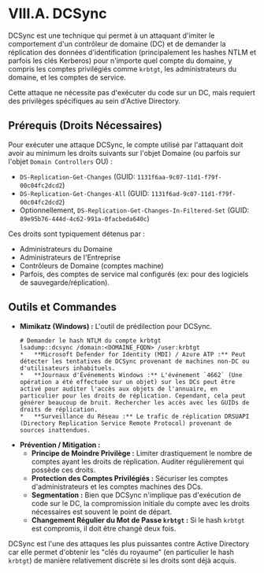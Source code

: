 # VIII.A. DCSync

DCSync est une technique qui permet à un attaquant d'imiter le comportement d'un contrôleur de domaine (DC) et de demander la réplication des données d'identification (principalement les hashes NTLM et parfois les clés Kerberos) pour n'importe quel compte du domaine, y compris les comptes privilégiés comme `krbtgt`, les administrateurs du domaine, et les comptes de service.

Cette attaque ne nécessite pas d'exécuter du code sur un DC, mais requiert des privilèges spécifiques au sein d'Active Directory.

## Prérequis (Droits Nécessaires)

Pour exécuter une attaque DCSync, le compte utilisé par l'attaquant doit avoir au minimum les droits suivants sur l'objet Domaine (ou parfois sur l'objet `Domain Controllers` OU) :
*   `DS-Replication-Get-Changes` (GUID: `1131f6aa-9c07-11d1-f79f-00c04fc2dcd2`)
*   `DS-Replication-Get-Changes-All` (GUID: `1131f6ad-9c07-11d1-f79f-00c04fc2dcd2`)
*   Optionnellement, `DS-Replication-Get-Changes-In-Filtered-Set` (GUID: `89e95b76-444d-4c62-991a-0facbeda640c`)

Ces droits sont typiquement détenus par :
*   Administrateurs du Domaine
*   Administrateurs de l'Entreprise
*   Contrôleurs de Domaine (comptes machine)
*   Parfois, des comptes de service mal configurés (ex: pour des logiciels de sauvegarde/réplication).

## Outils et Commandes

*   **Mimikatz (Windows) :**
    L'outil de prédilection pour DCSync.
    ```
    # Demander le hash NTLM du compte krbtgt
    lsadump::dcsync /domain:<DOMAINE_FQDN> /user:krbtgt
    *   **Microsoft Defender for Identity (MDI) / Azure ATP :** Peut détecter les tentatives de DCSync provenant de machines non-DC ou d'utilisateurs inhabituels.
    *   **Journaux d'Événements Windows :** L'événement `4662` (Une opération a été effectuée sur un objet) sur les DCs peut être activé pour auditer l'accès aux objets de l'annuaire, en particulier pour les droits de réplication. Cependant, cela peut générer beaucoup de bruit. Rechercher les accès avec les GUIDs de droits de réplication.
    *   **Surveillance du Réseau :** Le trafic de réplication DRSUAPI (Directory Replication Service Remote Protocol) provenant de sources inattendues.

*   **Prévention / Mitigation :**
    *   **Principe de Moindre Privilège :** Limiter drastiquement le nombre de comptes ayant les droits de réplication. Auditer régulièrement qui possède ces droits.
    *   **Protection des Comptes Privilégiés :** Sécuriser les comptes d'administrateurs et les comptes machines des DCs.
    *   **Segmentation :** Bien que DCSync n'implique pas d'exécution de code sur le DC, la compromission initiale du compte avec les droits nécessaires est souvent le point de départ.
    *   **Changement Régulier du Mot de Passe `krbtgt` :** Si le hash `krbtgt` est compromis, il doit être changé deux fois.

DCSync est l'une des attaques les plus puissantes contre Active Directory car elle permet d'obtenir les "clés du royaume" (en particulier le hash `krbtgt`) de manière relativement discrète si les droits sont déjà acquis. 